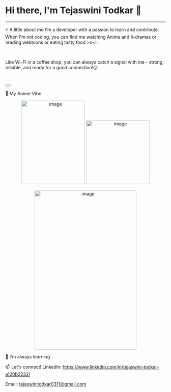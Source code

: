 # Hi there, I'm Tejaswini Todkar 👋

---- 

⚡️ A little about me
I'm a developer with a passion to learn and contribute. When I'm not coding, you can find me watching Anime and K-dramas or reading webtoons or eating tasty food >o<!.

<body>
    <br>
    <p>Like Wi-Fi in a coffee shop, you can always catch a signal with me - strong, reliable, and ready for a good connection!😉</p>
    <br>
    <p><span id="profile-view-count"></span></p>
    <button id="increment-button"></button>
</body>

🎨 My Anime Vibe
<p align="center">
<img width="200" height="262" alt="image" src="https://github.com/user-attachments/assets/33e1aea4-451d-4a0d-bbf1-80da37526c83" />

<img width="200" height="200" alt="image" src="https://github.com/user-attachments/assets/c8d3a1e2-1b51-479f-860b-586caeead2df" />

<br>
<br>
<img width="320" height="500" alt="image" src="https://github.com/user-attachments/assets/440ed3e1-6771-4fab-9f50-03e2811b68ae" />

</p>

🌱 I'm always learning

📫 Let's connect!
LinkedIn: https://www.linkedin.com/in/tejaswini-todkar-a120b2232/

Email: tejaswinitodkar0311@gmail.com
